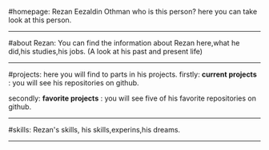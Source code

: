 #homepage:
Rezan Eezaldin Othman who is this person?
here you can take look at this person.

-------------------------------------------
#about Rezan:
You can find the information about Rezan here,what he did,his studies,his jobs.
(A look at his past and present life)

-------------------------------------------
#projects:
here you will find to parts in his projects.
 firstly:     **current projects** : you will see his repositories on github.

secondly:     **favorite projects** : you will see five of his favorite repositories on github.

--------------------------------------------

#skills:
Rezan's skills,
his skills,experins,his dreams.

--------------------------------------------